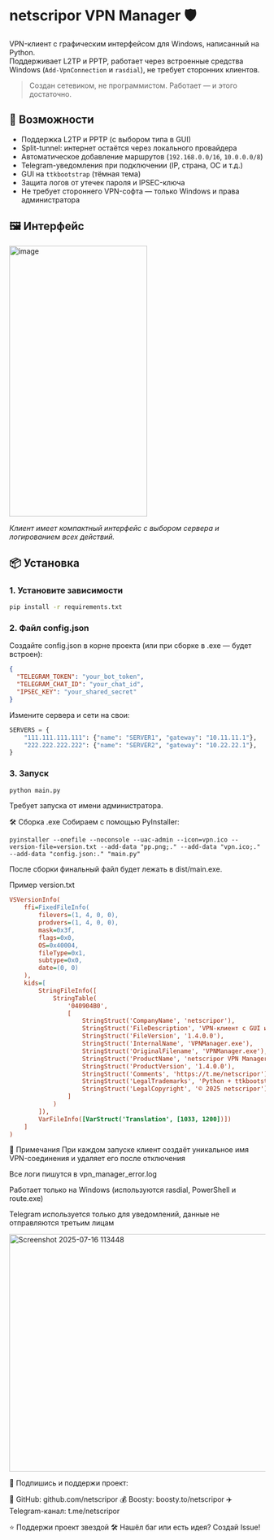 # netscripor VPN Manager 🛡️

VPN-клиент с графическим интерфейсом для Windows, написанный на Python.  
Поддерживает L2TP и PPTP, работает через встроенные средства Windows (`Add-VpnConnection` и `rasdial`), не требует сторонних клиентов.

> Создан сетевиком, не программистом. Работает — и этого достаточно.

## 🚀 Возможности

- Поддержка L2TP и PPTP (с выбором типа в GUI)
- Split-tunnel: интернет остаётся через локального провайдера
- Автоматическое добавление маршрутов (`192.168.0.0/16`, `10.0.0.0/8`)
- Telegram-уведомления при подключении (IP, страна, ОС и т.д.)
- GUI на `ttkbootstrap` (тёмная тема)
- Защита логов от утечек пароля и IPSEC-ключа
- Не требует стороннего VPN-софта — только Windows и права администратора

## 🖼️ Интерфейс
 <img width="271" height="533" alt="image" src="https://github.com/user-attachments/assets/f134eaf6-9d4b-4ca8-8049-ddead7472427" />

_Клиент имеет компактный интерфейс с выбором сервера и логированием всех действий._

## 📦 Установка

### 1. Установите зависимости

```bash
pip install -r requirements.txt
```
### 2. Файл config.json
Создайте config.json в корне проекта (или при сборке в .exe — будет встроен):

```json
{
  "TELEGRAM_TOKEN": "your_bot_token",
  "TELEGRAM_CHAT_ID": "your_chat_id",
  "IPSEC_KEY": "your_shared_secret"
}
```
Измените сервера и сети на свои:
```python
SERVERS = {
    "111.111.111.111": {"name": "SERVER1", "gateway": "10.11.11.1"},
    "222.222.222.222": {"name": "SERVER2", "gateway": "10.22.22.1"},
}
```
### 3. Запуск
```bash
python main.py
```
Требует запуска от имени администратора.

🛠 Сборка .exe
Собираем с помощью PyInstaller:

```shell  
pyinstaller --onefile --noconsole --uac-admin --icon=vpn.ico --version-file=version.txt --add-data "pp.png;." --add-data "vpn.ico;." --add-data "config.json:." "main.py"
```
После сборки финальный файл будет лежать в dist/main.exe.

Пример version.txt
```ini
VSVersionInfo(
    ffi=FixedFileInfo(
        filevers=(1, 4, 0, 0),
        prodvers=(1, 4, 0, 0),
        mask=0x3f,
        flags=0x0,
        OS=0x40004,
        fileType=0x1,
        subtype=0x0,
        date=(0, 0)
    ),
    kids=[
        StringFileInfo([
            StringTable(
                '040904B0',
                [
                    StringStruct('CompanyName', 'netscripor'),
                    StringStruct('FileDescription', 'VPN-клиент с GUI и Telegram-уведомлениями'),
                    StringStruct('FileVersion', '1.4.0.0'),
                    StringStruct('InternalName', 'VPNManager.exe'),
                    StringStruct('OriginalFilename', 'VPNManager.exe'),
                    StringStruct('ProductName', 'netscripor VPN Manager'),
                    StringStruct('ProductVersion', '1.4.0.0'),
                    StringStruct('Comments', 'https://t.me/netscripor'),
                    StringStruct('LegalTrademarks', 'Python + ttkbootstrap'),
                    StringStruct('LegalCopyright', '© 2025 netscripor')
                ]
            )
        ]),
        VarFileInfo([VarStruct('Translation', [1033, 1200])])
    ]
)
```
🧠 Примечания
При каждом запуске клиент создаёт уникальное имя VPN-соединения и удаляет его после отключения

Все логи пишутся в vpn_manager_error.log

Работает только на Windows (используются rasdial, PowerShell и route.exe)

Telegram используется только для уведомлений, данные не отправляются третьим лицам

<img width="676" height="467" alt="Screenshot 2025-07-16 113448" src="https://github.com/user-attachments/assets/2854c112-5ef1-4084-b469-e3d784757c9a" />

📡 Подпишись и поддержи проект:

🔗 GitHub: github.com/netscripor 💰 Boosty: boosty.to/netscripor ✈️ Telegram-канал: t.me/netscripor

⭐️ Поддержи проект звездой 🛠 Нашёл баг или есть идея? Создай Issue!
